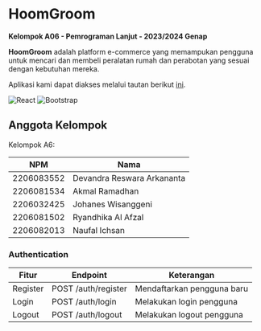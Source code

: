 # HoomGroom
**Kelompok A06 - Pemrograman Lanjut - 2023/2024 Genap**

**HoomGroom** adalah platform e-commerce yang memampukan pengguna untuk mencari dan membeli peralatan rumah dan perabotan yang sesuai dengan kebutuhan mereka.

Aplikasi kami dapat diakses melalui tautan berikut [ini](https://home-furniture-fe.vercel.app).

![React](https://img.shields.io/badge/react-%2320232a.svg?style=for-the-badge&logo=react&logoColor=%2361DAFB)
![Bootstrap](https://img.shields.io/badge/bootstrap-%238511FA.svg?style=for-the-badge&logo=bootstrap&logoColor=white)

## Anggota Kelompok
Kelompok A6:

| NPM | Nama |
| -- | -- |
| 2206083552 | Devandra Reswara Arkananta
| 2206081534 | Akmal Ramadhan
| 2206032425 | Johanes Wisanggeni
| 2206081502 | Ryandhika Al Afzal
| 2206082013 | Naufal Ichsan

### Authentication
| Fitur | Endpoint | Keterangan |
| -- | -- | -- |
| Register | POST /auth/register | Mendaftarkan pengguna baru |
| Login | POST /auth/login | Melakukan login pengguna |
| Logout | POST /auth/logout | Melakukan logout pengguna |